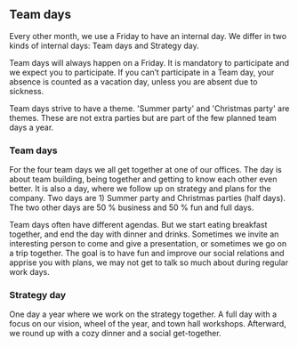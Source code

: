 ## Team days
Every other month, we use a Friday to have an internal day. We differ in two kinds of internal days:  Team days and Strategy day.


Team days will always happen on a Friday. It is mandatory to participate and we expect you to participate. If you can’t participate in a Team day, your absence is counted as a vacation day, unless you are absent due to sickness.

Team days strive to have a theme. 'Summer party' and 'Christmas party' are themes. These are not extra parties but are part of the few planned team days a year.

### Team days
For the four team days we all get together at one of our offices. The day is about team building, being together and getting to know each other even better. It is also a day, where we follow up on strategy and plans for the company. Two days are 1) Summer party and Christmas parties (half days). The two other days are 50 % business and 50 % fun and full days. 

Team days often have different agendas. But we start eating breakfast together, and end the day with dinner and drinks. Sometimes we invite an interesting person to come and give a presentation, or sometimes we go on a trip together. The goal is to have fun and improve our social relations and apprise you with plans, we may not get to talk so much about during regular work days.

### Strategy day
One day a year where we work on the strategy together. A full day with a focus on our vision, wheel of the year, and town hall workshops. Afterward, we round up with a cozy dinner and a social get-together.

